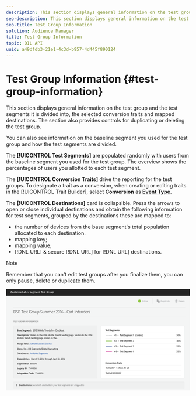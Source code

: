 ```yaml
---
description: This section displays general information on the test group and the test segments it is divided into, the selected conversion traits and mapped destinations. The section also provides controls for duplicating or deleting the test group.
seo-description: This section displays general information on the test group and the test segments it is divided into, the selected conversion traits and mapped destinations. The section also provides controls for duplicating or deleting the test group.
seo-title: Test Group Information
solution: Audience Manager
title: Test Group Information
topic: DIL API
uuid: a49dfdb3-21e1-4c3d-b957-4d445f890124
---
```


# Test Group Information {#test-group-information}

This section displays general information on the test group and the test segments it is divided into, the selected conversion traits and mapped destinations. The section also provides controls for duplicating or deleting the test group.

You can also see information on the baseline segment you used for the test group and how the test segments are divided.

The **[!UICONTROL Test Segments]** are populated randomly with users from the baseline segment you used for the test group. The overview shows the percentages of users you allotted to each test segment.

The **[!UICONTROL Conversion Traits]** drive the reporting for the test groups. To designate a trait as a conversion, when creating or editing traits in the [!UICONTROL Trait Builder], select **Conversion** as **[Event Type](../../features/traits/create-onboarded-rule-based-traits.md).**

The **[!UICONTROL Destinations]** card is collapsible. Press the arrows to open or close individual destinations and obtain the following information for test segments, grouped by the destinations these are mapped to:

* the number of devices from the base segment's total population allocated to each destination.
* mapping key;
* mapping value;
* [!DNL URL] & secure [!DNL URL] for [!DNL URL] destinations.

>[!NOTE]
>
>Remember that you can't edit test groups after you finalize them, you can only pause, delete or duplicate them.

![](assets/test-groups-information.PNG)